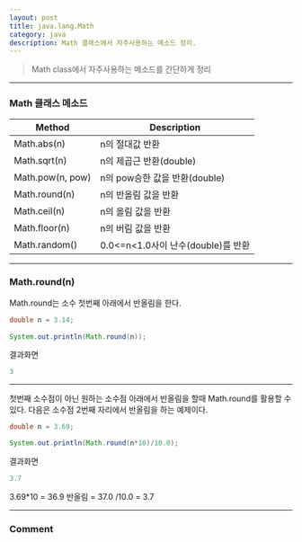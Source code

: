 ```yaml
---
layout: post
title: java.lang.Math
category: java
description: Math 클래스에서 자주사용하는 메소드 정리.
---
```


> Math class에서 자주사용하는 메소드를 간단하게 정리

<!--description-->

-----------------------

### Math 클래스 메소드

<table>
	<thead>
		<tr>
			<th>Method</th>
			<th>Description</th>
		</tr>
	</thead>
	<tbody>
		<tr>
			<td>Math.abs(n)</td>
			<td>n의 절대값 반환</td>
		</tr>
		<tr>
			<td>Math.sqrt(n)</td>
			<td>n의 제곱근 반환(double)</td>
		</tr>
		<tr>
			<td>Math.pow(n, pow)</td>
			<td>n의 pow승한 값을 반환(double)</td>
		</tr>
        <tr>
			<td>Math.round(n)</td>
			<td>n의 반올림 값을 반환</td>
		</tr>
        <tr>
			<td>Math.ceil(n)</td>
			<td>n의 올림 값을 반환</td>
		</tr>
        <tr>
			<td>Math.floor(n)</td>
			<td>n의 버림 값을 반환</td>
		</tr>
        <tr>
			<td>Math.random()</td>
			<td>0.0<=n<1.0사이 난수(double)를 반환</td>
		</tr>
	</tbody>
</table>




-----------------------

### Math.round(n)

Math.round는 소수 첫번째 아래에서 반올림을 한다.
```java
double n = 3.14;
		
System.out.println(Math.round(n));
```
<span class="olive">결과화면</span>
```java
3
```
-----------------------

첫번째 소수점이 아닌 원하는 소수점 아래에서 반올림을 할때 Math.round를 활용할 수 있다. 다음은 소수점 2번째 자리에서 반올림을 하는 예제이다.

```java
double n = 3.69;

System.out.println(Math.round(n*10)/10.0);
```
<span class="olive">결과화면</span>
```java
3.7
```

<span class="olive">3.69*10 = 36.9 반올림 = 37.0 /10.0 = 3.7</span>



-----------------------

### Comment


